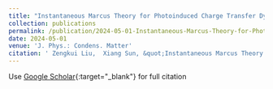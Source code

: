 ```yaml
---
title: "Instantaneous Marcus Theory for Photoinduced Charge Transfer Dynamics in Multistate Harmonic Model Systems"
collection: publications
permalink: /publication/2024-05-01-Instantaneous-Marcus-Theory-for-Photoinduced-Charge-Transfer-Dynamics-in-Multistate-Harmonic-Model-Systems
date: 2024-05-01
venue: 'J. Phys.: Condens. Matter'
citation: ' Zengkui Liu,  Xiang Sun, &quot;Instantaneous Marcus Theory for Photoinduced Charge Transfer Dynamics in Multistate Harmonic Model Systems.&quot; J. Phys.: Condens. Matter, 2024.'
---
```

Use [Google Scholar](https://scholar.google.com/scholar?q=Instantaneous+Marcus+Theory+for+Photoinduced+Charge+Transfer+Dynamics+in+Multistate+Harmonic+Model+Systems){:target="_blank"} for full citation